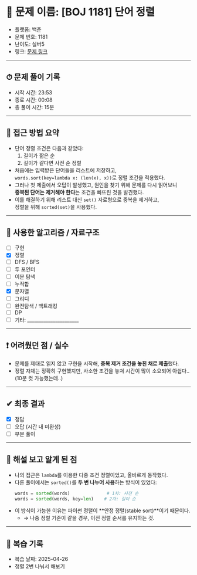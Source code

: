 # 🧠 문제 이름: [BOJ 1181] 단어 정렬

- 플랫폼: 백준 
- 문제 번호: 1181
- 난이도: 실버5
- 링크: [문제 링크](https://www.acmicpc.net/problem/1181)

---

## ⏱ 문제 풀이 기록

- 시작 시간: 23:53
- 종료 시간: 00:08
- 총 풀이 시간: 15분

---

## 💭 접근 방법 요약

- 단어 정렬 조건은 다음과 같았다:
  1. 길이가 짧은 순  
  2. 길이가 같다면 사전 순 정렬
- 처음에는 입력받은 단어들을 리스트에 저장하고,  
  `words.sort(key=lambda x: (len(x), x))`로 정렬 조건을 적용했다.
- 그러나 첫 제출에서 오답이 발생했고, 원인을 찾기 위해 문제를 다시 읽어보니  
  **중복된 단어는 제거해야 한다**는 조건을 빠뜨린 것을 발견했다.
- 이를 해결하기 위해 리스트 대신 `set()` 자료형으로 중복을 제거하고,  
  정렬을 위해 `sorted(set)`을 사용했다.

---

## 🔧 사용한 알고리즘 / 자료구조

- [ ] 구현
- [x] 정렬
- [ ] DFS / BFS
- [ ] 투 포인터
- [ ] 이분 탐색
- [ ] 누적합
- [x] 문자열
- [ ] 그리디
- [ ] 완전탐색 / 백트래킹
- [ ] DP
- [ ] 기타: ______________________

---

## ❗ 어려웠던 점 / 실수

- 문제를 제대로 읽지 않고 구현을 시작해, **중복 제거 조건을 놓친 채로 제출**했다.
- 정렬 자체는 정확히 구현했지만, 사소한 조건을 놓쳐 시간이 많이 소요되어 아쉽다.. (10분 컷 가능했는데..)
---

## ✔ 최종 결과

- [x] 정답
- [ ] 오답 (시간 내 미완성)
- [ ] 부분 풀이

---

## 📘 해설 보고 알게 된 점

- 나의 접근은 `lambda`를 이용한 다중 조건 정렬이었고, 올바르게 동작했다.
- 다른 풀이에서는 `sorted()`를 **두 번 나누어 사용**하는 방식이 있었다:
  ```python
  words = sorted(words)              # 1차: 사전 순
  words = sorted(words, key=len)    # 2차: 길이 순
  ```
- 이 방식이 가능한 이유는 파이썬 정렬이 **안정 정렬(stable sort)**이기 때문이다. 
    - → 나중 정렬 기준이 같을 경우, 이전 정렬 순서를 유지하는 것.
---

## 🔁 복습 기록

- 복습 날짜: 2025-04-26
- 정렬 2번 나눠서 해보기